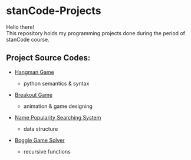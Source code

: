 # stanCode-Projects

Hello there! <br>
This repository holds my programming projects done during the period of stanCode course.

## Project Source Codes:

* [Hangman Game](https://github.com/tsaokaiting/stanCode-Projects/tree/main/hangman%20game)
  * python semantics & syntax

* [Breakout Game](https://github.com/tsaokaiting/stanCode-Projects/tree/main/breakout%20game)
  * animation & game designing

* [Name Popularity Searching System](https://github.com/tsaokaiting/stanCode-Projects/tree/main/name_popularity_searching_system)
  * data structure
  
* [Boggle Game Solver](https://github.com/tsaokaiting/stanCode-Projects/tree/main/boggle%20game%20solver)
  * recursive functions
